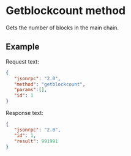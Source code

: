 # Getblockcount method

Gets the number of blocks in the main chain.

## Example

Request text:

```json
{
   "jsonrpc": "2.0",
   "method": "getblockcount",
   "params":[],
   "id": 1
}
```

Response text:

```json
{
   "jsonrpc": "2.0",
   "id": 1,
   "result": 991991
}
```